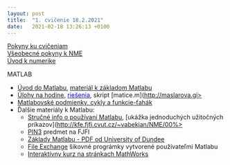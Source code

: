 ```yaml
---
layout: post
title:  "1. cvičenie 18.2.2021"
date:   2021-02-18 13:26:13 +0100
---
```


[Pokyny ku cvičeniam](http://maslarova.github.io/cvicenie1/pokyny.pdf)<br />
[Všeobecné pokyny k NME](http://www-troja.fjfi.cvut.cz/~limpouch/numet/NMECvic.pdf)<br />
[Úvod k numerike](http://maslarova.github.io/cvicenie1/uvod.pdf)<br />

MATLAB
- [Úvod do Matlabu](http://maslarova.github.io/cvicenie1/matlab_info.pdf), [materiál k základom Matlabu](http://labe.felk.cvut.cz/~posik/y33aui/uvod-do-matlabu/)
- [Úlohy na hodine](http://maslarova.github.io/cvicenie1/priklady.pdf), [<span style="color:blue">riešenia</span>](http://maslarova.github.io/cvicenie1/cvicenie1.m), skript [matice.m](http://maslarova.gi>
- [Matlabovské podmienky, cykly a funkcie-ťahák](http://maslarova.github.io/cvicenie1/cykly.pdf)
- Ďalšie materiály k Matlabu:
  - [Stručné info o používaní Matlabu](http://kfe.fjfi.cvut.cz/~vabekjan/NME/00%20-%20MATLAB/00-Programovan%c3%ad.pdf), [ukážka jednoduchých užitočných príkazov](http://kfe.fjfi.cvut.cz/~vabekjan/NME/00%>
  - [PIN3](http://www-troja.fjfi.cvut.cz/~sinor/edu/pin3/) predmet na FJFI<br />
  - [Základy Matlabu - PDF od University of Dundee](http://www.maths.dundee.ac.uk/software/MatlabNotes.pdf) <br />
  - [File Exchange](https://www.mathworks.com/matlabcentral/fileexchange) šikovné prográmky vytvorené používateľmi Matlabu <br />
  - [Interaktívny kurz na stránkach MathWorks](https://matlabacademy.mathworks.com/)

